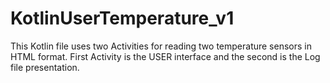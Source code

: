 # KotlinUserTemperature_v1

This Kotlin file uses two Activities for reading two temperature sensors in HTML format.
First Activity is the USER interface and the second is the Log file presentation.
